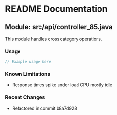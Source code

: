 # README Documentation

## Module: src/api/controller_85.java

This module handles cross category operations.

### Usage

```java
// Example usage here
```

### Known Limitations

- Response times spike under load CPU mostly idle

### Recent Changes

- Refactored in commit b8a7d928
